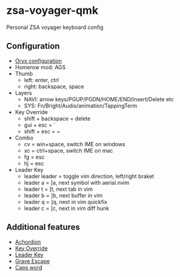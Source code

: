 # zsa-voyager-qmk

Personal ZSA voyager keyboard config

## Configuration
* [Oryx configuration](https://configure.zsa.io/voyager/layouts/LNQG6/latest)
* Homerow mod: AGS
* Thumb
    * left: enter, ctrl
    * right: backspace, space
* Layers
    * NAVI: arrow keys/PGUP/PGDN/HOME/END/Insert/Delete etc
    * SYS: Fn/Bright/Audio/animation/TappingTerm
* Key Override
    * shift + backspace = delete
    * gui + esc = \`
    * shift + esc = ~
* Combo
    * cv = win+space, switch IME on windows
    * xc = ctrl+space, switch IME on mac
    * fg = esc
    * hj = esc
* Leader Key
    * leader leader = toggle vim direction, left/right braket
    * leader a = ]a, next symbol with aerial.nvim
    * leader t = ]t, next tab in vim
    * leader b = ]b, next buffer in vim
    * leader q = ]q, next in vim quickfix
    * leader c = ]c, next in vim diff hunk

## Additional features
* [Achordion](https://getreuer.info/posts/keyboards/achordion/index.html)
* [Key Override](https://docs.qmk.fm/#/feature_key_overrides)
* [Leader Key](https://docs.qmk.fm/features/leader_key)
* [Grave Escape](https://docs.qmk.fm/features/grave_esc)
* [Caps word](https://docs.qmk.fm/features/caps_word)
